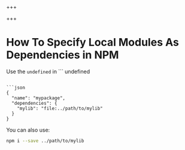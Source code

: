 
+++

+++
# How To Specify Local Modules As Dependencies in NPM

Use the ```
undefined
``` in ```
undefined
``` directive to specify a local module as a dependency:

```json 
{
  "name": "mypackage",
  "dependencies": {
    "mylib": "file:../path/to/mylib"
  }
}
```

You can also use:

```bash 
npm i --save ../path/to/mylib
```

